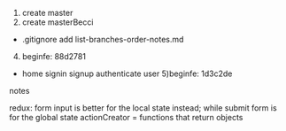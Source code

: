 1) create master
3) create masterBecci
- .gitignore add list-branches-order-notes.md
4) beginfe: 88d2781
- home signin signup authenticate user
5)beginfe: 1d3c2de



notes

redux: form input is better for the local state instead; while submit form is for the global state
actionCreator = functions that return objects
